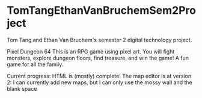 # TomTangEthanVanBruchemSem2Project
Tom Tang and Ethan Van Bruchem's semester 2 digital technology project.

Pixel Dungeon 64
This is an RPG game using pixel art. You will fight monsters, explore dungeon floors, find treasure, and win the game!
A fun game for all the family.

Current progress:
HTML is (mostly) complete!
The map editor is at version 2: I can currently add new maps, but I can only use the mossy wall and the blank space

